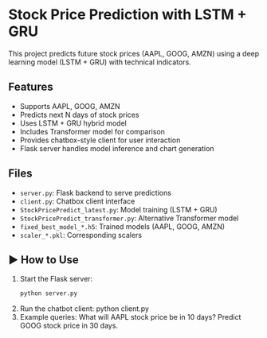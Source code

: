 #  Stock Price Prediction with LSTM + GRU

This project predicts future stock prices (AAPL, GOOG, AMZN) using a deep learning model (LSTM + GRU) with technical indicators.

##  Features
- Supports AAPL, GOOG, AMZN
- Predicts next N days of stock prices
- Uses LSTM + GRU hybrid model
- Includes Transformer model for comparison
- Provides chatbox-style client for user interaction
- Flask server handles model inference and chart generation

## Files
- `server.py`: Flask backend to serve predictions
- `client.py`: Chatbox client interface
- `StockPricePredict_latest.py`: Model training (LSTM + GRU)
- `StockPricePredict_transformer.py`: Alternative Transformer model
- `fixed_best_model_*.h5`: Trained models (AAPL, GOOG, AMZN)
- `scaler_*.pkl`: Corresponding scalers

## ▶️ How to Use

1. Start the Flask server:
   ```bash
   python server.py
2.	Run the chatbot client:
   python client.py
3.	Example queries:
What will AAPL stock price be in 10 days?
Predict GOOG stock price in 30 days.
